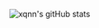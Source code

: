 ![xqnn's gitHub stats](https://github-readme-stats.vercel.app/api?username=xqnn&show_icons=true&theme=dark)
